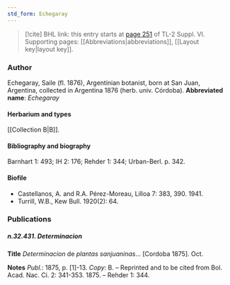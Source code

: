 ```yaml
---
std_form: Echegaray
---
```


> [!cite] BHL link: this entry starts at [page 251](https://www.biodiversitylibrary.org/page/33260239) of TL-2 Suppl. VI.
> Supporting pages: [[Abbreviations|abbreviations]], [[Layout key|layout key]].

### Author

Echegaray, Saile (fl. 1876), Argentinian botanist, born at San Juan, Argentina, collected in Argentina 1876 (herb. univ. Córdoba). 
**Abbreviated name**: *Echegaray*

#### Herbarium and types

[[Collection B|B]].

#### Bibliography and biography

Barnhart 1: 493; IH 2: 176; Rehder 1: 344; Urban-Berl. p. 342.

#### Biofile

- Castellanos, A. and R.A. Pérez-Moreau, Lilloa 7: 383, 390. 1941.
- Turrill, W.B., Kew Bull. 1920(2): 64.

### Publications

##### n.32.431. Determinacion

**Title**
*Determinacion* de *plantas sanjuaninas*... \[Cordoba 1875\]. Oct.

**Notes**
*Publ*.: 1875, p. \[1\]-13. *Copy*: B. – Reprinted and to be cited from Bol. Acad. Nac. Ci. 2: 341-353. 1875. – Rehder 1: 344.

